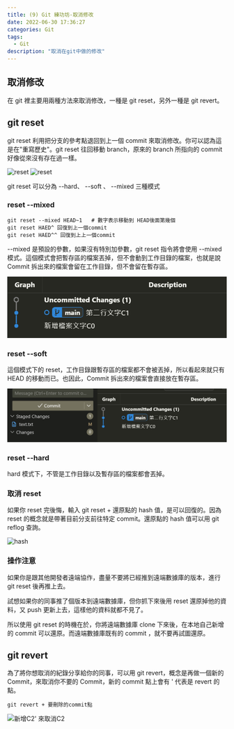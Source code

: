 ```yaml
---
title: (9) Git 練功坊-取消修改
date: 2022-06-30 17:36:27
categories: Git
tags:
  - Git
description: "取消在git中做的修改"
---
```


## 取消修改

在 git 裡主要用兩種方法來取消修改，一種是 git reset，另外一種是 git revert。

## git reset

git reset 利用把分支的參考點退回到上一個 commit 來取消修改。你可以認為這是在"重寫歷史"。git reset 往回移動 branch，原來的 branch 所指向的 commit 好像從來沒有存在過一樣。

![reset](https://miro.medium.com/max/504/1*YExCjHyozE-SQLif6Egfhg.png)
![reset](https://miro.medium.com/max/674/1*zFOz7tr23cEQG2OTkffCjg.png)

git reset 可以分為 --hard、 --soft 、 --mixed 三種模式

### reset --mixed

```
git reset --mixed HEAD~1   # 數字表示移動到 HEAD後面第幾個
git reset HAED^ 回復到上一個commit
git reset HAED^^ 回復到上上一個commit
```

--mixed 是預設的參數，如果沒有特別加參數，git reset 指令將會使用 --mixed 模式。這個模式會把暫存區的檔案丟掉，但不會動到工作目錄的檔案，也就是說 Commit 拆出來的檔案會留在工作目錄，但不會留在暫存區。

![回到 git add . 之前的狀態](../images/git/git-7.png)

### reset --soft

這個模式下的 reset，工作目錄跟暫存區的檔案都不會被丟掉，所以看起來就只有 HEAD 的移動而已。也因此，Commit 拆出來的檔案會直接放在暫存區。

![回到 git add . 後，還未commit 的狀態](../images/git/git-8.png)

### reset --hard

hard 模式下，不管是工作目錄以及暫存區的檔案都會丟掉。

### 取消 reset

如果你 reset 完後悔，輸入 git reset + 還原點的 hash 值，是可以回復的。因為 reset 的概念就是帶著目前分支前往特定 commit。還原點的 hash 值可以用 git reflog 查詢。

![hash](https://miro.medium.com/max/290/1*iP8bv0VETpcpfPbl5xEnFA.png)

### 操作注意

如果你是跟其他開發者遠端協作，盡量不要將已經推到遠端數據庫的版本，進行 git reset 後再推上去。

試想如果你的同事推了個版本到遠端數據庫，但你抓下來後用 reset 還原掉他的資料，又 push 更新上去，這樣他的資料就都不見了。

所以使用 git reset 的時機在於，你將遠端數據庫 clone 下來後，在本地自己新增的 commit 可以還原。而遠端數據庫既有的 commit ，就不要再試圖還原。

## git revert

為了將你想取消的紀錄分享給你的同事，可以用 git revert，概念是再做一個新的 Commit，來取消你不要的 Commit，新的 commit 點上會有 ' 代表是 revert 的點。

```
git revert + 要刪除的commit點
```

![新增C2' 來取消C2](https://miro.medium.com/max/574/1*c_R6Jsz3I7bhynusCX2Hyg.png)
